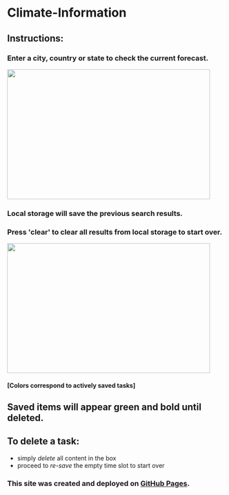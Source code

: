 # Climate-Information

## Instructions:
### Enter a city, country or state to check the current forecast.

 <img src="https://user-images.githubusercontent.com/38336934/71402446-1d28a780-25ea-11ea-81ee-e782bb976e16.png" width="470" height="300">


### Local storage will save the previous search results.

### Press 'clear' to clear all results from local storage to start over.

<img src="https://user-images.githubusercontent.com/38336934/71402453-2285f200-25ea-11ea-9241-ff80c640036f.png" width="470" height="300">

#### [Colors correspond to actively saved tasks]

## Saved items will appear green and bold until deleted. 

## To delete a task:
- simply *delete* all content in the box
- proceed to *re-save* the empty time slot to start over

### This site was created and deployed on [GitHub Pages](https://github.com/Fancystacks/Delightful-Day-Planner).